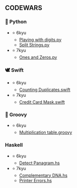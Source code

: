 ## CODEWARS
### 🐍 Python
* ⭐ 6kyu
	* [Playing with digits.py](https://github.com/mintnea/codewars/blob/main/Python/6kyu/Playing%20with%20digits.py)
	* [Split Strings.py](https://github.com/mintnea/codewars/blob/main/Python/6kyu/Split%20Strings.py)
* ⭐ 7kyu
	* [Ones and Zeros.py](https://github.com/mintnea/codewars/blob/main/Python/7kyu/Ones%20and%20Zeros.py)

### 🕊️ Swift
* ⭐ 6kyu
	* [Counting Duplicates.swift](https://github.com/mintnea/codewars/blob/main/Swift/6kyu/Counting%20Duplicates.swift)
* ⭐ 7kyu
	* [Credit Card Mask.swift](https://github.com/mintnea/codewars/blob/main/Swift/7kyu/Credit%20Card%20Mask.swift)

### 🌱 Groovy
* ⭐ 6kyu
	* [Multiplication table.groovy](https://github.com/mintnea/codewars/blob/main/Groovy/6kyu/Multiplication%20table.groovy)

### Haskell
* ⭐ 6kyu
	* [Detect Panagram.hs](https://github.com/mintnea/codewars/blob/main/Haskell/6kyu/Detect%20Panagram.hs)
* ⭐ 7kyu
	* [Complementary DNA.hs](https://github.com/mintnea/codewars/blob/main/Haskell/7kyu/Complementary%20DNA.hs)
	* [Printer Errors.hs](https://github.com/mintnea/codewars/blob/main/Haskell/7kyu/Printer%20Errors.hs)